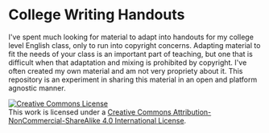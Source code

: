 College Writing Handouts
=======================

I've spent much looking for material to adapt into handouts for my college level English class, only to run into copyright concerns. Adapting material to fit the needs of your class is an important part of teaching, but one that is difficult when that adaptation and mixing is prohibited by copyright. I've often created my own material and am not very propriety about it. This repository is an experiment in sharing this material in an open and platform agnostic manner.

<a rel="license" href="http://creativecommons.org/licenses/by-nc-sa/4.0/"><img alt="Creative Commons License" style="border-width:0" src="https://i.creativecommons.org/l/by-nc-sa/4.0/88x31.png" /></a><br />This work is licensed under a <a rel="license" href="http://creativecommons.org/licenses/by-nc-sa/4.0/">Creative Commons Attribution-NonCommercial-ShareAlike 4.0 International License</a>.
